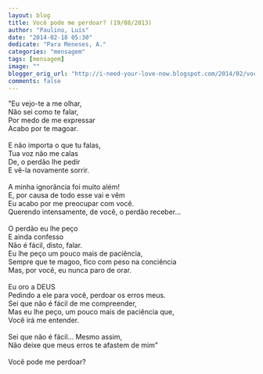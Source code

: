 ```yaml
---
layout: blog
title: Você pode me perdoar? (19/08/2013)
author: "Paulino, Luís"
date: "2014-02-18 05:30"
dedicate: "Para Meneses, A."
categories: "mensagem"
tags: [mensagem]
image: ""
blogger_orig_url: "http://i-need-your-love-now.blogspot.com/2014/02/voce-pode-me-perdoar-19082013.html"
comments: false
---
```


"Eu vejo-te a me olhar,\
Não sei como te falar,\
Por medo de me expressar\
Acabo por te magoar.\
\
E não importa o que tu falas,\
Tua voz não me calas\
De, o perdão lhe pedir\
E vê-la novamente sorrir.\
\
A minha ignorância foi muito além!\
E, por causa de todo esse vai e vêm\
Eu acabo por me preocupar com você.\
Querendo intensamente, de você, o perdão receber...\
\
O perdão eu lhe peço\
E ainda confesso\
Não é fácil, disto, falar.\
Eu lhe peço um pouco mais de paciência,\
Sempre que te magoo, fico com peso na conciência\
Mas, por você, eu nunca paro de orar.\
\
Eu oro a DEUS\
Pedindo a ele para você, perdoar os erros meus.\
Sei que não é fácil de me compreender,\
Mas eu lhe peço, um pouco mais de paciência que,\
Você irá me entender.\
\
Sei que não é fácil... Mesmo assim,\
Não deixe que meus erros te afastem de mim"\
\
Você pode me perdoar?
